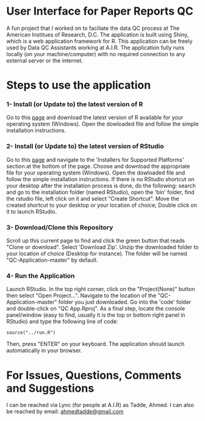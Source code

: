 # User Interface for Paper Reports QC
A fun project that I worked on to faciliate the data QC process at The American Institues of Research, D.C. 
The application is built using Shiny, which is a web application framework for R. This application can be freely used by
Data QC Assistants working at A.I.R. The application fully runs locally (on your machine/computer) with no required connection to any external server or the internet.

# Steps to use the application
### 1- Install (or Update to) the latest version of R
Go to this [page](https://cran.rstudio.com/) and download the latest version of R available for your operating system (Windows).
Open the dowloaded file and follow the simple installation instructions.

### 2- Install (or Update to) the latest version of RStudio
Go to this [page](https://www.rstudio.com/products/rstudio/download3/) and navigate to the 'Installers for Supported Platforms' section at the bottom of the page. Choose and download the appropriate file for your operating system (Windows). 
Open the dowloaded file and follow the simple installation instructions. If there is no RStudio shortcut on your desktop after the installation process is done, do the following: search and go to the installation folder (named RStudio), open the 'bin' folder, find the rstudio file, left click on it and select "Create Shortcut". Move the created shortcut to your desktop or your location of choice; Double click on it to launch RStudio.

### 3- Download/Clone this Repository
Scroll up this current page to find and click the green button that reads "Clone or download". Select 'Download Zip'. Unzip the downloaded folder to your location of choice (Desktop for instance). The folder will be named "QC-Application-master" by default.

### 4- Run the Application
Launch RStudio. In the top right corner, click on the "Project(None)" button then select "Open Project...".
Navigate to the location of the "QC-Application-master" folder you just downloaded. Go into the 'code' folder and double-click on "QC App.Rproj". As a final step, locate the console panel/window (easy to find, usually it is the top or bottom right panel in RStudio) and type the following line of code:
```
source("../run.R")
```
Then, press "ENTER" on your keyboard. The application should launch automatically in your browser.

# For Issues, Questions, Comments and Suggestions
I can be reached via Lync (for people at A.I.R) as Tadde, Ahmed. I can also be reached by email: ahmedtadde@gmail.com
